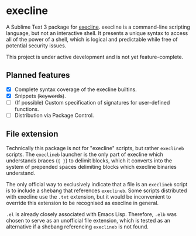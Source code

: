 execline
========

A Sublime Text 3 package for [execline](https://skarnet.org/software/execline/). execline is a command-line scripting language, but not an interactive shell. It presents a unique syntax to access all of the power of a shell, which is logical and predictable while free of potential security issues.

This project is under active development and is not yet feature-complete.

Planned features
----------------

- [x] Complete syntax coverage of the execline builtins.
- [x] Snippets (~~keywords~~).
- [ ] \(If possible) Custom specification of signatures for user-defined functions.
- [ ] Distribution via Package Control.

File extension
--------------

Technically this package is not for "execline" scripts, but rather `execlineb` scripts. The `execlineb` launcher is the only part of execline which understands *b*races (`{ }`) to delimit blocks, which it converts into the system of prepended spaces delimiting blocks which execline binaries understand.

The only official way to exclusively indicate that a file is an `execlineb` script is to include a shebang that references `execlineb`. Some scripts distributed with execline use the `.txt` extension, but it would be inconvenient to override this extension to be recognised as execline in general.

`.el` is already closely associated with Emacs Lisp. Therefore, `.elb` was chosen to serve as an unofficial file extension, which is tested as an alternative if a shebang referencing `execlineb` is not found.
